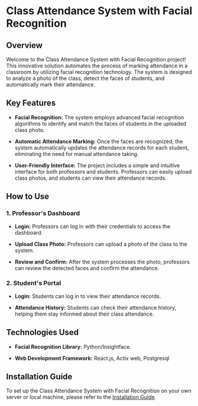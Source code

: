 # Class Attendance System with Facial Recognition

## Overview

Welcome to the Class Attendance System with Facial Recognition project! This innovative solution automates the process of marking attendance in a classroom by utilizing facial recognition technology. The system is designed to analyze a photo of the class, detect the faces of students, and automatically mark their attendance.

## Key Features

- **Facial Recognition:** The system employs advanced facial recognition algorithms to identify and match the faces of students in the uploaded class photo.

- **Automatic Attendance Marking:** Once the faces are recognized, the system automatically updates the attendance records for each student, eliminating the need for manual attendance taking.

- **User-Friendly Interface:** The project includes a simple and intuitive interface for both professors and students. Professors can easily upload class photos, and students can view their attendance records.

## How to Use

### 1. Professor's Dashboard

- **Login:** Professors can log in with their credentials to access the dashboard.

- **Upload Class Photo:** Professors can upload a photo of the class to the system.

- **Review and Confirm:** After the system processes the photo, professors can review the detected faces and confirm the attendance.

### 2. Student's Portal

- **Login:** Students can log in to view their attendance records.

- **Attendance History:** Students can check their attendance history, helping them stay informed about their class attendance.

## Technologies Used

- **Facial Recognition Library:** Python/Insightface.

- **Web Development Framework:** React.js, Actix web, Postgresql

## Installation Guide

To set up the Class Attendance System with Facial Recognition on your own server or local machine, please refer to the [Installation Guide](./docs/installation.md).

